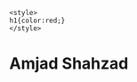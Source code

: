 <html lang="en">

<head>

    <style>
    h1{color:red;}
    </style>

</head>

<body>
    <h1>Amjad Shahzad</h1>
</body>

</html>
